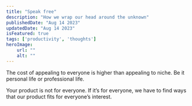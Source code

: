 ```yaml
---
title: "Speak free"
description: "How we wrap our head around the unknown"
publishedDate: "Aug 14 2023"
updatedDate: "Aug 14 2023"
isFeatured: true
tags: ['productivity', 'thoughts']
heroImage:
    url: ""
    alt: ""
---
```


The cost of appealing to everyone is higher than appealing to niche. Be it personal life or professional life.

Your product is not for everyone. If it’s for everyone, we have to find ways that our product fits for everyone’s interest.